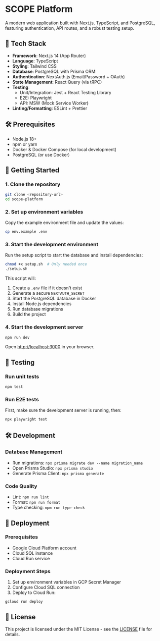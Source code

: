 # SCOPE Platform

A modern web application built with Next.js, TypeScript, and PostgreSQL, featuring authentication, API routes, and a robust testing setup.

## 🚀 Tech Stack

- **Framework**: Next.js 14 (App Router)
- **Language**: TypeScript
- **Styling**: Tailwind CSS
- **Database**: PostgreSQL with Prisma ORM
- **Authentication**: NextAuth.js (Email/Password + OAuth)
- **State Management**: React Query (via tRPC)
- **Testing**:
  - Unit/Integration: Jest + React Testing Library
  - E2E: Playwright
  - API: MSW (Mock Service Worker)
- **Linting/Formatting**: ESLint + Prettier

## 🛠️ Prerequisites

- Node.js 18+
- npm or yarn
- Docker & Docker Compose (for local development)
- PostgreSQL (or use Docker)

## 🚀 Getting Started

### 1. Clone the repository

```bash
git clone <repository-url>
cd scope-platform
```

### 2. Set up environment variables

Copy the example environment file and update the values:

```bash
cp env.example .env
```

### 3. Start the development environment

Run the setup script to start the database and install dependencies:

```bash
chmod +x setup.sh  # Only needed once
./setup.sh
```

This script will:
1. Create a `.env` file if it doesn't exist
2. Generate a secure `NEXTAUTH_SECRET`
3. Start the PostgreSQL database in Docker
4. Install Node.js dependencies
5. Run database migrations
6. Build the project

### 4. Start the development server

```bash
npm run dev
```

Open [http://localhost:3000](http://localhost:3000) in your browser.

## 🧪 Testing

### Run unit tests

```bash
npm test
```

### Run E2E tests

First, make sure the development server is running, then:

```bash
npx playwright test
```

## 🛠 Development

### Database Management

- Run migrations: `npx prisma migrate dev --name migration_name`
- Open Prisma Studio: `npx prisma studio`
- Generate Prisma Client: `npx prisma generate`

### Code Quality

- Lint: `npm run lint`
- Format: `npm run format`
- Type checking: `npm run type-check`

## 🚀 Deployment

### Prerequisites

- Google Cloud Platform account
- Cloud SQL instance
- Cloud Run service

### Deployment Steps

1. Set up environment variables in GCP Secret Manager
2. Configure Cloud SQL connection
3. Deploy to Cloud Run:

```bash
gcloud run deploy
```

## 📄 License

This project is licensed under the MIT License - see the [LICENSE](LICENSE) file for details.
